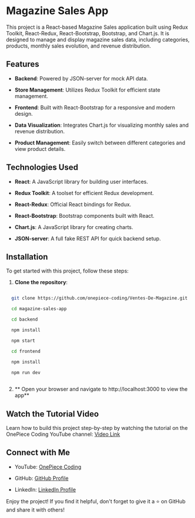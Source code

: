 # Magazine Sales App

This project is a React-based Magazine Sales application built using Redux Toolkit, React-Redux, React-Bootstrap, Bootstrap, and Chart.js. It is designed to manage and display magazine sales data, including categories, products, monthly sales evolution, and revenue distribution.

## Features

- **Backend**: Powered by JSON-server for mock API data.
  
- **Store Management**: Utilizes Redux Toolkit for efficient state management.
  
- **Frontend**: Built with React-Bootstrap for a responsive and modern design.
  
- **Data Visualization**: Integrates Chart.js for visualizing monthly sales and revenue distribution.
  
- **Product Management**: Easily switch between different categories and view product details.

## Technologies Used

- **React**: A JavaScript library for building user interfaces.
  
- **Redux Toolkit**: A toolset for efficient Redux development.
  
- **React-Redux**: Official React bindings for Redux.
  
- **React-Bootstrap**: Bootstrap components built with React.
  
- **Chart.js**: A JavaScript library for creating charts.
  
- **JSON-server**: A full fake REST API for quick backend setup.

## Installation

To get started with this project, follow these steps:

1. **Clone the repository**:

 ```bash

   git clone https://github.com/onepiece-coding/Ventes-De-Magazine.git

   cd magazine-sales-app

   cd backend

   npm install

   npm start

   cd frontend

   npm install

   npm run dev
   
```

2. ** Open your browser and navigate to http://localhost:3000 to view the app**

## Watch the Tutorial Video

Learn how to build this project step-by-step by watching the tutorial on the OnePiece Coding YouTube channel: [Video Link]()

## Connect with Me

- YouTube: [OnePiece Coding](https://www.youtube.com/@OnePieceCoding)

- GitHub: [GitHub Profile](https://github.com/onepiece-coding)

- LinkedIn: [LinkedIn Profile](https://www.linkedin.com/in/lahcen-alhiane-0799ba303/)

Enjoy the project! If you find it helpful, don't forget to give it a ⭐️ on GitHub and share it with others!
